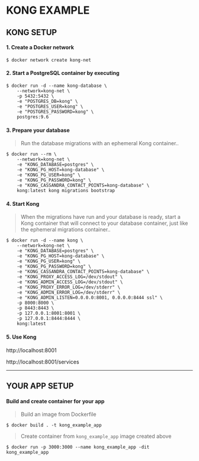 # KONG EXAMPLE

## KONG SETUP

#### 1. Create a Docker network
```
$ docker network create kong-net
```

#### 2. Start a PostgreSQL container by executing
```
$ docker run -d --name kong-database \
    --network=kong-net \
    -p 5432:5432 \
    -e "POSTGRES_DB=kong" \
    -e "POSTGRES_USER=kong" \
    -e "POSTGRES_PASSWORD=kong" \
    postgres:9.6
```

#### 3. Prepare your database
> Run the database migrations with an ephemeral Kong container..
```
$ docker run --rm \
    --network=kong-net \
    -e "KONG_DATABASE=postgres" \
    -e "KONG_PG_HOST=kong-database" \
    -e "KONG_PG_USER=kong" \
    -e "KONG_PG_PASSWORD=kong" \
    -e "KONG_CASSANDRA_CONTACT_POINTS=kong-database" \
    kong:latest kong migrations bootstrap
```

#### 4. Start Kong
> When the migrations have run and your database is ready, start a Kong container that will connect to your database container, just like the ephemeral migrations container..
```
$ docker run -d --name kong \
    --network=kong-net \
    -e "KONG_DATABASE=postgres" \
    -e "KONG_PG_HOST=kong-database" \
    -e "KONG_PG_USER=kong" \
    -e "KONG_PG_PASSWORD=kong" \
    -e "KONG_CASSANDRA_CONTACT_POINTS=kong-database" \
    -e "KONG_PROXY_ACCESS_LOG=/dev/stdout" \
    -e "KONG_ADMIN_ACCESS_LOG=/dev/stdout" \
    -e "KONG_PROXY_ERROR_LOG=/dev/stderr" \
    -e "KONG_ADMIN_ERROR_LOG=/dev/stderr" \
    -e "KONG_ADMIN_LISTEN=0.0.0.0:8001, 0.0.0.0:8444 ssl" \
    -p 8000:8000 \
    -p 8443:8443 \
    -p 127.0.0.1:8001:8001 \
    -p 127.0.0.1:8444:8444 \
    kong:latest
```

#### 5. Use Kong
http://localhost:8001

http://localhost:8001/services

---

## YOUR APP SETUP

#### Build and create container for your app

> Build an image from Dockerfile
```
$ docker build . -t kong_example_app
```

> Create container from `kong_example_app` image created above
```
$ docker run -p 3000:3000 --name kong_example_app -dit kong_example_app
```
